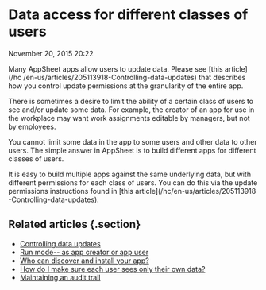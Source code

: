 #  Data access for different classes of users


November 20, 2015 20:22

Many AppSheet apps allow users to update data. Please see [this article](/hc
/en-us/articles/205113918-Controlling-data-updates) that describes how you
control update permissions at the granularity of the entire app.

There is sometimes a desire to limit the ability of a certain class of users
to see and/or update some data. For example, the creator of an app for use in
the workplace may want work assignments editable by managers, but not by
employees.

You cannot limit some data in the app to some users and other data to other
users. The simple answer in AppSheet is to build different apps for different
classes of users.

It is easy to build multiple apps against the same underlying data, but with
different permissions for each class of users. You can do this via the update
permissions instructions found in [this article](/hc/en-us/articles/205113918
-Controlling-data-updates).


## Related articles {.section}

  * [Controlling data updates](Controlling-data-updates)
  * [Run mode-- as app creator or app user](Run-mode-as-app-creator-or-app-user)
  * [Who can discover and install your app?](Who-can-discover-and-install-your-app-)
  * [How do I make sure each user sees only their own data?](How-do-I-make-sure-each-user-sees-only-their-own-data-)
  * [Maintaining an audit trail](Maintaining-an-audit-trail)

